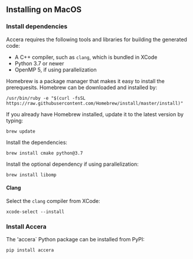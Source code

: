 [//]: # (Project: Accera)

## Installing on MacOS

### Install dependencies

Accera requires the following tools and libraries for building the generated code:
* A C++ compiler, such as `clang`, which is bundled in XCode
* Python 3.7 or newer
* OpenMP 5, if using parallelization

Homebrew is a package manager that makes it easy to install the prerequesits. Homebrew can be downloaded and installed by:

```shell
/usr/bin/ruby -e "$(curl -fsSL https://raw.githubusercontent.com/Homebrew/install/master/install)"
```

If you already have Homebrew installed, update it to the latest version by typing:

```shell
brew update
```

Install the dependencies:

```shell
brew install cmake python@3.7
```

Install the optional dependency if using parallelization:

```shell
brew install libomp
```

#### Clang

Select the `clang` compiler from XCode:

```shell
xcode-select --install
```

### Install Accera

The 'accera` Python package can be installed from PyPI:

```shell
pip install accera
```
